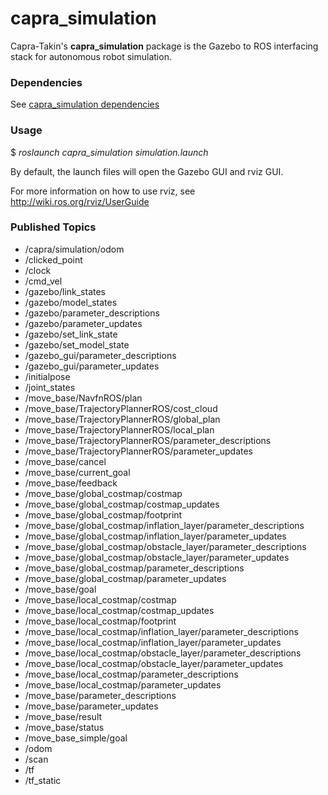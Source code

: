 # capra_simulation

Capra-Takin's **capra_simulation** package is the Gazebo to ROS interfacing
stack for autonomous robot simulation.

### Dependencies

See [capra_simulation dependencies](doc/dependencies.md)

### Usage

$ *roslaunch capra_simulation simulation.launch*

By default, the launch files will open the Gazebo GUI and rviz GUI.

For more information on how to use rviz, see http://wiki.ros.org/rviz/UserGuide

### Published Topics

- /capra/simulation/odom
- /clicked_point
- /clock
- /cmd_vel
- /gazebo/link_states
- /gazebo/model_states
- /gazebo/parameter_descriptions
- /gazebo/parameter_updates
- /gazebo/set_link_state
- /gazebo/set_model_state
- /gazebo_gui/parameter_descriptions
- /gazebo_gui/parameter_updates
- /initialpose
- /joint_states
- /move_base/NavfnROS/plan
- /move_base/TrajectoryPlannerROS/cost_cloud
- /move_base/TrajectoryPlannerROS/global_plan
- /move_base/TrajectoryPlannerROS/local_plan
- /move_base/TrajectoryPlannerROS/parameter_descriptions
- /move_base/TrajectoryPlannerROS/parameter_updates
- /move_base/cancel
- /move_base/current_goal
- /move_base/feedback
- /move_base/global_costmap/costmap
- /move_base/global_costmap/costmap_updates
- /move_base/global_costmap/footprint
- /move_base/global_costmap/inflation_layer/parameter_descriptions
- /move_base/global_costmap/inflation_layer/parameter_updates
- /move_base/global_costmap/obstacle_layer/parameter_descriptions
- /move_base/global_costmap/obstacle_layer/parameter_updates
- /move_base/global_costmap/parameter_descriptions
- /move_base/global_costmap/parameter_updates
- /move_base/goal
- /move_base/local_costmap/costmap
- /move_base/local_costmap/costmap_updates
- /move_base/local_costmap/footprint
- /move_base/local_costmap/inflation_layer/parameter_descriptions
- /move_base/local_costmap/inflation_layer/parameter_updates
- /move_base/local_costmap/obstacle_layer/parameter_descriptions
- /move_base/local_costmap/obstacle_layer/parameter_updates
- /move_base/local_costmap/parameter_descriptions
- /move_base/local_costmap/parameter_updates
- /move_base/parameter_descriptions
- /move_base/parameter_updates
- /move_base/result
- /move_base/status
- /move_base_simple/goal
- /odom
- /scan
- /tf
- /tf_static

